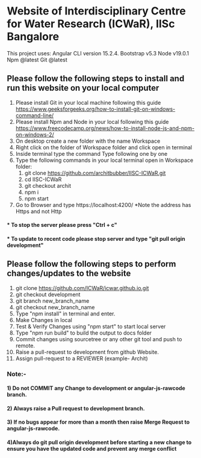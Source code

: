 # Website of Interdisciplinary Centre for Water Research (ICWaR), IISc Bangalore

This project uses:
 Angular CLI version 15.2.4.
 Bootstrap v5.3
 Node	v19.0.1
 Npm	@latest
 Git	@latest

## Please follow the following steps to install and run this website on your local computer
1.	Please install Git in your local machine following this guide	https://www.geeksforgeeks.org/how-to-install-git-on-windows-command-line/
2.	Please install Npm and Node in your local following this guide	https://www.freecodecamp.org/news/how-to-install-node-js-and-npm-on-windows-2/
3.	On desktop create a new folder with the name Workspace	
4.	Right click on the folder of Workspace folder and click open in terminal	
5.	Inside terminal type the command Type following one by one	
6.	Type the following commands in your local terminal open in Workspace folder:
    1. git clone https://github.com/architbubber/IISC-ICWaR.git	
	  2. cd IISC-ICWaR     	
	  3. git checkout archit	
	  4. npm i	
	  5. npm start	
7.	Go to Browser and type https://localhost:4200/	*Note the address has Https and not Http
#### *	To stop the server please press "Ctrl + c"	
#### *	To update to recent code please stop server and type "git pull origin development"	




## Please follow the following steps to perform changes/updates to the website
1. git clone https://github.com/ICWaR/icwar.github.io.git
2. git checkout development
3. git branch new_branch_name
4. git checkout new_branch_name
5. Type "npm install" in terminal and enter.
6. Make Changes in local
7. Test & Verify Changes using "npm start" to start local server
8. Type "npm run build" to build the output to docs folder
9. Commit changes using sourcetree or any other git tool and push to remote.
10. Raise a pull-request to development from github Website.
11. Assign pull-request to a REVIEWER (example- Archit)


### Note:-
####        1) Do not COMMIT any Change to development or angular-js-rawcode branch.
####        2) Always raise a Pull request to development branch.
####        3) If no bugs appear for more than a month then raise Merge Request to angular-js-rawcode.
####        4)Always do git pull origin development before starting a new change to ensure you have the updated code and prevent any merge conflict


